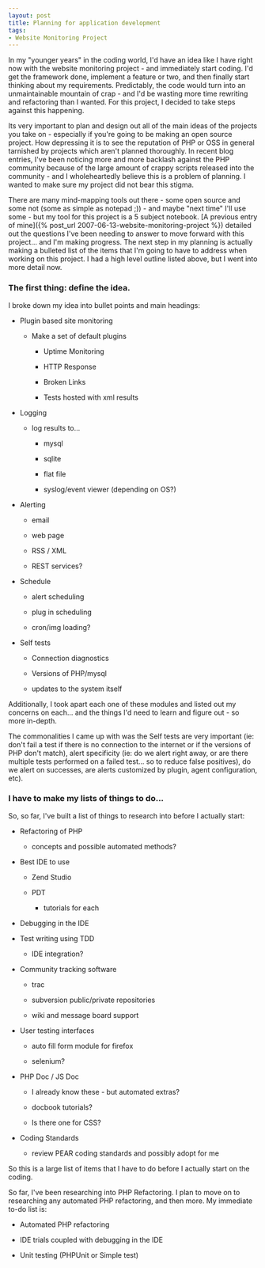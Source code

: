 ```yaml
---
layout: post
title: Planning for application development
tags:
- Website Monitoring Project
---
```

In my "younger years" in the coding world, I'd have an idea like I have right now with the website monitoring project - and immediately start coding.  I'd get the framework done, implement a feature or two, and then finally start thinking about my requirements.  Predictably, the code would turn into an unmaintainable mountain of crap - and I'd be wasting more time rewriting and refactoring than I wanted.  For this project, I decided to take steps against this happening.

Its very important to plan and design out all of the main ideas of the projects you take on - especially if you're going to be making an open source project.  How depressing it is to see the reputation of PHP or OSS in general tarnished by projects which aren't planned thoroughly.  In recent blog entries, I've been noticing more and more backlash against the PHP community because of the large amount of crappy scripts released into the community - and I wholeheartedly believe this is a problem of planning.  I wanted to make sure my project did not bear this stigma.

There are many mind-mapping tools out there - some open source and some not (some as simple as notepad ;)) - and maybe "next time" I'll use some - but my tool for this project is a 5 subject notebook.  [A previous entry of mine]({% post_url 2007-06-13-website-monitoring-project %}) detailed out the questions I've been needing to answer to move forward with this project...  and I'm making progress.  The next step in my planning is actually making a bulleted list of the items that I'm going to have to address when working on this project.  I had a high level outline listed above, but I went into more detail now.

### The first thing: define the idea.

I broke down my idea into bullet points and main headings:

  * Plugin based site monitoring
	
    * Make a set of default plugins
	
      * Uptime Monitoring
	
      * HTTP Response
	
      * Broken Links
	
      * Tests hosted with xml results
	
  * Logging
	
    * log results to...
	
      * mysql
	
      * sqlite
	
      * flat file
	
      * syslog/event viewer (depending on OS?)
	
  * Alerting
	
    * email
	
    * web page
	
    * RSS / XML
	
    * REST services?
	
  * Schedule
	
    * alert scheduling
	
    * plug in scheduling
	
    * cron/img loading?
	
  * Self tests
	
    * Connection diagnostics
	
    * Versions of PHP/mysql
	
    * updates to the system itself

Additionally, I took apart each one of these modules and listed out my concerns on each... and the things I'd need to learn and figure out - so more in-depth.

The commonalities I came up with was the Self tests are very important (ie: don't fail a test if there is no connection to the internet or if the versions of PHP don't match), alert specificity (ie: do we alert right away, or are there multiple tests performed on a failed test... so to reduce false positives), do we alert on successes, are alerts customized by plugin, agent configuration, etc).

### I have to make my lists of things to do...

So, so far, I've built a list of things to research into before I actually start:
	
  * Refactoring of PHP

    * concepts and possible automated methods?
	
  * Best IDE to use
	
    * Zend Studio
	
    * PDT
	
      * tutorials for each
	
  * Debugging in the IDE
	
  * Test writing using TDD
	
    * IDE integration?
	
  * Community tracking software
	
    * trac
	
    * subversion public/private repositories
	
    * wiki and message board support
	
  * User testing interfaces

    * auto fill form module for firefox

    * selenium?

  * PHP Doc / JS Doc

    * I already know these - but automated extras?
	
    * docbook tutorials?
	
    * Is there one for CSS?
	
  * Coding Standards
	
    * review PEAR coding standards and possibly adopt for me

So this is a large list of items that I have to do before I actually start on the coding.

So far, I've been researching into PHP Refactoring.  I plan to move on to researching any automated PHP refactoring, and then more.  My immediate to-do list is:
	
  * Automated PHP refactoring
	
  * IDE trials coupled with debugging in the IDE
	
  * Unit testing (PHPUnit or Simple test)
